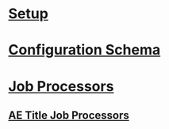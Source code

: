 ﻿# [Setup](setup.md)
# [Configuration Schema](schema.md)
# [Job Processors](job-processors.md)
## [AE Title Job Processors](ae-title-job-processor.md)